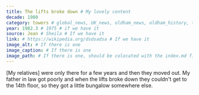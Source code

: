 ```yaml
---
title: The lifts broke down # My lovely content
decade: 1980
category: towers # global_news, UK_news, oldham_news, oldham_history, towers, surrounding_estate # Always exactly one category
year: 1982.3 # 1975 # if we have it
source: Jean # Sheila # If we have it
link: # https://wikipedia.org/dsdsadsa # If we have it
image_alt: # If there is one
image_caption: # If there is one
image_path: # If there is one, should be colocated with the index.md file in the folder
---
```


[My relatives] were only there for a few years and then they moved out. My father in law got poorly and when the lifts broke down they couldn't get to the 14th floor, so they got a little bungalow somewhere else.